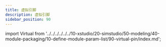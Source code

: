 ```yaml
---
title: 虚拟引脚
description: 虚拟引脚
sidebar_position: 90
---
```


import Virtual from '../../../../../../10-xstudio/20-simstudio/50-modeling/40-module-packaging/10-define-module-param-list/90-virtual-pin/index.md';

<Virtual />